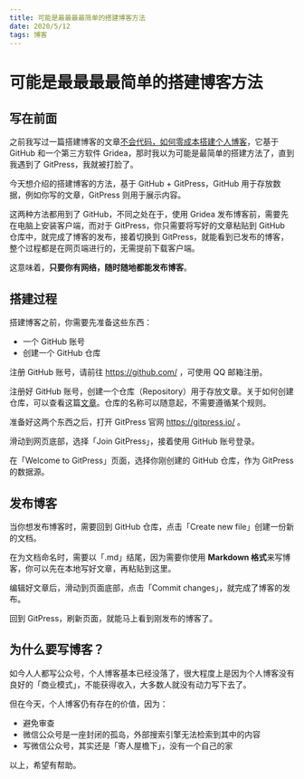 ```yaml
---
title: 可能是最最最最简单的搭建博客方法    
date: 2020/5/12    
tags: 博客   
---
```


# 可能是最最最最简单的搭建博客方法 

## 写在前面

之前我写过一篇搭建博客的文章[不会代码，如何零成本搭建个人博客]( https://mp.weixin.qq.com/s?__biz=MzAxMjY0NTY5OA==&mid=2649880748&idx=1&sn=fb0ff081986dd788107f7bc867fb1853&chksm=83abfc81b4dc75970614ff85e078d47bb012214f0c4002fa2628651f44e416d0ef31d52dbe6f&token=465264317&lang=zh_CN#rd )，它基于 GitHub 和一个第三方软件 Gridea，那时我以为可能是最简单的搭建方法了，直到我遇到了 GitPress，我就被打脸了。  

今天想介绍的搭建博客的方法，基于 GitHub + GitPress，GitHub 用于存放数据，例如你写的文章，GitPress 则用于展示内容。     

这两种方法都用到了 GitHub，不同之处在于，使用 Gridea 发布博客前，需要先在电脑上安装客户端，而对于 GitPress，你只需要将写好的文章粘贴到 GitHub 仓库中，就完成了博客的发布，接着切换到 GitPress，就能看到已发布的博客，整个过程都是在网页端进行的，无需提前下载客户端。    

这意味着，**只要你有网络，随时随地都能发布博客**。  

## 搭建过程

搭建博客之前，你需要先准备这些东西：    

* 一个 GitHub 账号   
* 创建一个 GitHub 仓库    

注册 GitHub 账号，请前往 https://github.com/ ，可使用 QQ 邮箱注册。       

注册好 GitHub 账号，创建一个仓库（Repository）用于存放文章。关于如何创建仓库，可以查看这篇[文章](https://mp.weixin.qq.com/s?__biz=MzAxMjY0NTY5OA==&mid=2649880748&idx=1&sn=fb0ff081986dd788107f7bc867fb1853&chksm=83abfc81b4dc75970614ff85e078d47bb012214f0c4002fa2628651f44e416d0ef31d52dbe6f&token=465264317&lang=zh_CN#rd)。仓库的名称可以随意起，不需要遵循某个规则。    

准备好这两个东西之后，打开 GitPress 官网  https://gitpress.io/ 。    

滑动到网页底部，选择「Join GitPress」，接着使用 GitHub 账号登录。       

在「Welcome to GitPress」页面，选择你刚创建的 GitHub 仓库，作为 GitPress 的数据源。      

## 发布博客

当你想发布博客时，需要回到 GitHub 仓库，点击「Create new file」创建一份新的文档。   

在为文档命名时，需要以「.md」结尾，因为需要你使用 **Markdown 格式**来写博客，你可以先在本地写好文章，再粘贴到这里。     

编辑好文章后，滑动到页面底部，点击「Commit changes」，就完成了博客的发布。    



回到 GitPress，刷新页面，就能马上看到刚发布的博客了。   



## 为什么要写博客？

如今人人都写公众号，个人博客基本已经没落了，很大程度上是因为个人博客没有良好的「商业模式」，不能获得收入，大多数人就没有动力写下去了。  

但在今天，个人博客仍有存在的价值，因为：  

* 避免审查   
* 微信公众号是一座封闭的孤岛，外部搜索引擎无法检索到其中的内容    
* 写微信公众号，其实还是「寄人屋檐下」，没有一个自己的家    

以上，希望有帮助。   

